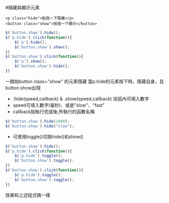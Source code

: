 #隱藏與顯示元素

```htmlmixed
<p class="hide">點我一下隱藏</p>
<button class="show">按我一下顯示</button>
```

```javascript
$('button.show').hide();
$('p.hide').click(function(){
    $('p').hide();
    $('button.show').show();
})
$('button.show').click(function(){
    $('p').show();
    $('button.show').hide();
})
```

一開始button class="show" 的元素隱藏
當p.hide的元素按下時，隱藏自身，且button.show出現
* .hide(speed,callback) & .show(speed,callback) 括弧內可填入數字
* speed可填入數字(毫秒)、或是"slow"、"fast" 
* callback指執行完成後,所執行的函數名稱
```javascript
$('button.show').hide(1000);
$('button.show').hide("slow");
```

* 可使用toggle()切換hide()和show()
```javascript
$('button.show').hide();
$('p.hide').click(function(){
    $('p.hide').toggle();
    $('button.show').toggle();
})
$('button.show').click(function(){
    $('p.hide').toggle();
    $('button.show').toggle();
})
```
效果和上述程式碼一樣